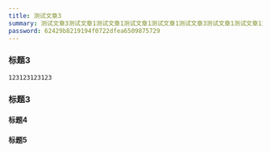 ```yaml
---
title: 测试文章3
summary: 测试文章3测试文章1测试文章1测试文章1测试文章1测试文章3测试文章1测试文章1测试文章1测试文章1
password: 62429b8219194f0722dfea6509875729
---
```



### 标题3

```
123123123123
```

### 标题3

#### 标题4

#### 标题5